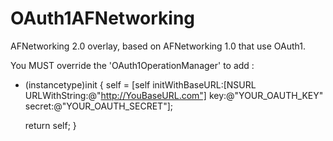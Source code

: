 # OAuth1AFNetworking
AFNetworking 2.0 overlay, based on AFNetworking 1.0 that use OAuth1. 


You MUST override the 'OAuth1OperationManager' to add :


- (instancetype)init
{
    self = [self initWithBaseURL:[NSURL URLWithString:@"http://YouBaseURL.com"]
                             key:@"YOUR_OAUTH_KEY"
                          secret:@"YOUR_OAUTH_SECRET"];
    
    return self;
}
